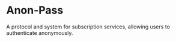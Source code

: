 # Anon-Pass
A protocol and system for subscription services, allowing users to authenticate anonymously.

